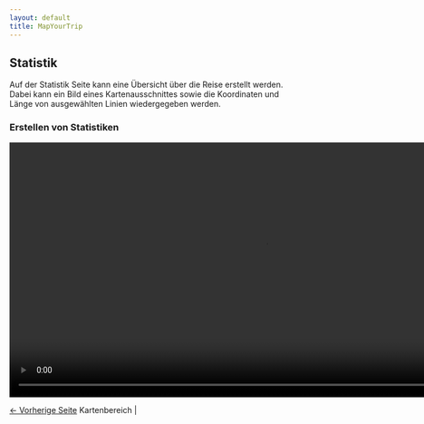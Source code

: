 ```yaml
---
layout: default
title: MapYourTrip
---
```


## Statistik

Auf der Statistik Seite kann eine Übersicht über die Reise erstellt werden. Dabei kann ein Bild eines Kartenausschnittes sowie die Koordinaten und Länge von ausgewählten Linien wiedergegeben werden.

### Erstellen von Statistiken

<video width="900"   controls>
  <source src="videos\StatPage_Stats.mp4" type="video/mp4">
  Dein Browser unterstützt das Video-Tag nicht.
</video>

[<- Vorherige Seite](03_MapPage.md) Kartenbereich | 

